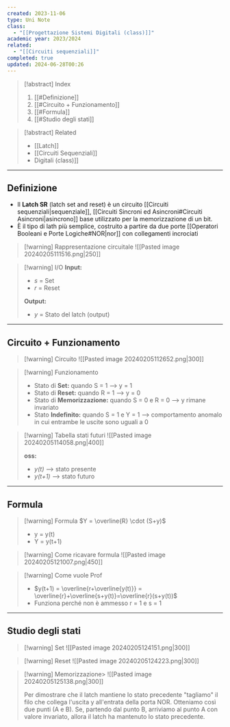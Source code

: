 ```yaml
---
created: 2023-11-06
type: Uni Note
class:
  - "[[Progettazione Sistemi Digitali (class)]]"
academic year: 2023/2024
related:
  - "[[Circuiti sequenziali]]"
completed: true
updated: 2024-06-28T00:26
---
```

>[!abstract] Index
>1. [[#Definizione]]
>2. [[#Circuito + Funzionamento]]
>3. [[#Formula]]
>4. [[#Studio degli stati]]

>[!abstract] Related
>- [[Latch]]
>- [[Circuiti Sequenziali]]
>- [](Circuiti%20sequenziali.md)Digitali (class)]]

---
## Definizione

- Il **Latch SR** (latch set and reset) è un circuito [[Circuiti sequenziali|sequenziale]], [[Circuiti Sincroni ed Asincroni#Circuiti Asincroni|asincrono]] base utilizzato per la memorizzazione di un bit.
- È il tipo di lath più semplice, costruito a partire da due porte [[Operatori Booleani e Porte Logiche#NOR|nor]] con collegamenti incrociati

>[!warning] Rappresentazione circuitale
>![[Pasted image 20240205111516.png|250]]

>[!warning] I/O
>**Input:**
>- *s* = Set
>- *r* = Reset
>
>**Output:**
>- *y* = Stato del latch (output)

---
## Circuito + Funzionamento

>[!warning] Circuito
>![[Pasted image 20240205112652.png|300]]

>[!warning] Funzionamento
>- Stato di **Set:** quando S = 1 --> y = 1
>- Stato di **Reset:** quando R = 1 --> y = 0
>- Stato di **Memorizzazione:** quando S = 0 e R = 0 --> y rimane invariato
>- Stato **Indefinito:** quando S = 1 e Y = 1 --> comportamento anomalo in cui entrambe le uscite sono uguali a 0

>[!warning] Tabella stati futuri
>![[Pasted image 20240205114058.png|400]]
>
>**oss:**
>- *y(t)* --> stato presente
>- *y(t+1)* --> stato futuro

---
## Formula

>[!warning] Formula
>$Y = \overline{R} \cdot (S+y)$
>- y = y(t)
>- Y = y(t+1)

>[!warning] Come ricavare formula
>![[Pasted image 20240205121007.png|450]]

>[!warning] Come vuole Prof
> - $y(t+1) = \overline{r+\overline{y(t)}} = \overline{r}+\overline{s+y(t)}=\overline{r}(s+y(t))$
> - Funziona perché  non è ammesso r = 1 e s = 1

---
## Studio degli stati

>[!warning] Set
>![[Pasted image 20240205124151.png|300]]

>[!warning] Reset
>![[Pasted image 20240205124223.png|300]]

>[!warning] Memorizzazione>
>![[Pasted image 20240205125138.png|300]]
>
>Per dimostrare che il latch mantiene lo stato precedente "tagliamo" il filo che collega l'uscita y all'entrata della porta NOR. Otteniamo così due punti (A e B). Se, partendo dal punto B, arriviamo al punto A con valore invariato, allora il latch ha
>mantenuto lo stato precedente.

